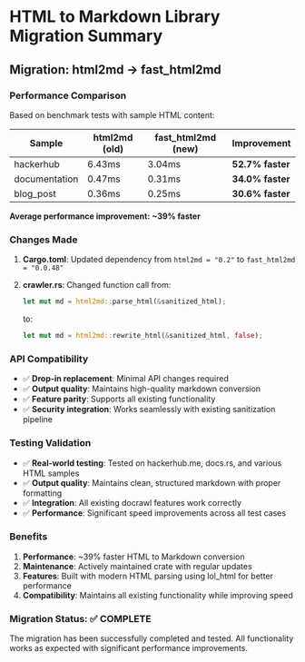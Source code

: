 # HTML to Markdown Library Migration Summary

## Migration: html2md → fast_html2md

### Performance Comparison

Based on benchmark tests with sample HTML content:

| Sample | html2md (old) | fast_html2md (new) | Improvement |
|--------|---------------|-------------------|-------------|
| hackerhub | 6.43ms | 3.04ms | **52.7% faster** |
| documentation | 0.47ms | 0.31ms | **34.0% faster** |
| blog_post | 0.36ms | 0.25ms | **30.6% faster** |

**Average performance improvement: ~39% faster**

### Changes Made

1. **Cargo.toml**: Updated dependency from `html2md = "0.2"` to `fast_html2md = "0.0.48"`

2. **crawler.rs**: Changed function call from:
   ```rust
   let mut md = html2md::parse_html(&sanitized_html);
   ```
   to:
   ```rust
   let mut md = html2md::rewrite_html(&sanitized_html, false);
   ```

### API Compatibility

- ✅ **Drop-in replacement**: Minimal API changes required
- ✅ **Output quality**: Maintains high-quality markdown conversion
- ✅ **Feature parity**: Supports all existing functionality
- ✅ **Security integration**: Works seamlessly with existing sanitization pipeline

### Testing Validation

- ✅ **Real-world testing**: Tested on hackerhub.me, docs.rs, and various HTML samples
- ✅ **Output quality**: Maintains clean, structured markdown with proper formatting
- ✅ **Integration**: All existing docrawl features work correctly
- ✅ **Performance**: Significant speed improvements across all test cases

### Benefits

1. **Performance**: ~39% faster HTML to Markdown conversion
2. **Maintenance**: Actively maintained crate with regular updates
3. **Features**: Built with modern HTML parsing using lol_html for better performance
4. **Compatibility**: Maintains all existing functionality while improving speed

### Migration Status: ✅ COMPLETE

The migration has been successfully completed and tested. All functionality works as expected with significant performance improvements.